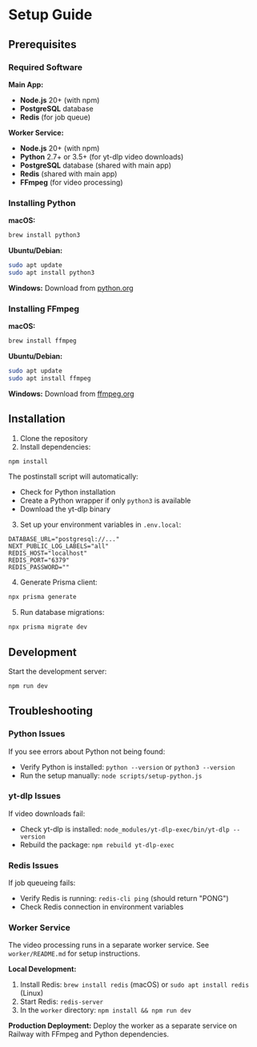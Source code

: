 # Setup Guide

## Prerequisites

### Required Software

**Main App:**
- **Node.js** 20+ (with npm)
- **PostgreSQL** database
- **Redis** (for job queue)

**Worker Service:**
- **Node.js** 20+ (with npm)
- **Python** 2.7+ or 3.5+ (for yt-dlp video downloads)
- **PostgreSQL** database (shared with main app)
- **Redis** (shared with main app)
- **FFmpeg** (for video processing)

### Installing Python

**macOS:**
```bash
brew install python3
```

**Ubuntu/Debian:**
```bash
sudo apt update
sudo apt install python3
```

**Windows:**
Download from [python.org](https://www.python.org/downloads/)

### Installing FFmpeg

**macOS:**
```bash
brew install ffmpeg
```

**Ubuntu/Debian:**
```bash
sudo apt update
sudo apt install ffmpeg
```

**Windows:**
Download from [ffmpeg.org](https://ffmpeg.org/download.html)

## Installation

1. Clone the repository
2. Install dependencies:
```bash
npm install
```

The postinstall script will automatically:
- Check for Python installation
- Create a Python wrapper if only `python3` is available
- Download the yt-dlp binary

3. Set up your environment variables in `.env.local`:
```env
DATABASE_URL="postgresql://..."
NEXT_PUBLIC_LOG_LABELS="all"
REDIS_HOST="localhost"
REDIS_PORT="6379"
REDIS_PASSWORD=""
```

4. Generate Prisma client:
```bash
npx prisma generate
```

5. Run database migrations:
```bash
npx prisma migrate dev
```

## Development

Start the development server:
```bash
npm run dev
```

## Troubleshooting

### Python Issues

If you see errors about Python not being found:
- Verify Python is installed: `python --version` or `python3 --version`
- Run the setup manually: `node scripts/setup-python.js`

### yt-dlp Issues

If video downloads fail:
- Check yt-dlp is installed: `node_modules/yt-dlp-exec/bin/yt-dlp --version`
- Rebuild the package: `npm rebuild yt-dlp-exec`

### Redis Issues

If job queueing fails:
- Verify Redis is running: `redis-cli ping` (should return "PONG")
- Check Redis connection in environment variables

### Worker Service

The video processing runs in a separate worker service. See `worker/README.md` for setup instructions.

**Local Development:**
1. Install Redis: `brew install redis` (macOS) or `sudo apt install redis` (Linux)
2. Start Redis: `redis-server`
3. In the `worker` directory: `npm install && npm run dev`

**Production Deployment:**
Deploy the worker as a separate service on Railway with FFmpeg and Python dependencies.
